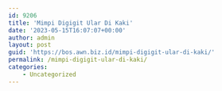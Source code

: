 ```yaml
---
id: 9206
title: 'Mimpi Digigit Ular Di Kaki'
date: '2023-05-15T16:07:07+00:00'
author: admin
layout: post
guid: 'https://bos.awn.biz.id/mimpi-digigit-ular-di-kaki/'
permalink: /mimpi-digigit-ular-di-kaki/
categories:
    - Uncategorized
---
```


